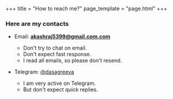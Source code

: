 +++
title = "How to reach me?"
page_template = "page.html"
+++

### Here are my contacts

- Email: **akashraj5399@gmail.com.com**
  - Don't try to chat on email.
  - Don't expect fast response.
  - I read all emails, so please don't resend.

- Telegram: [@dasagreeva](https://t.me/dasagreeva)
  - I am very active on Telegram.
  - But don't expect quick replies.

